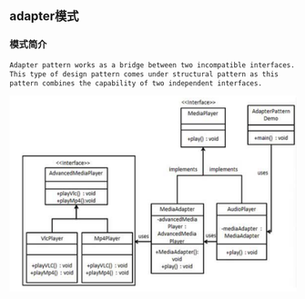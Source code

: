 ## adapter模式

### 模式简介
```
Adapter pattern works as a bridge between two incompatible interfaces. 
This type of design pattern comes under structural pattern as this pattern combines the capability of two independent interfaces.
```
![img.png](img.png)